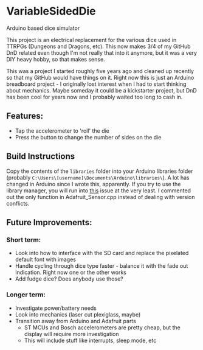 # VariableSidedDie
Arduino based dice simulator

This project is an electrical replacement for the various dice used in TTRPGs (Dungeons and Dragons, etc).  This now makes 3/4 of my GitHub DnD related even though I'm not really that into it anymore, but it was a very DIY heavy hobby, so that makes sense.

This was a project I started roughly five years ago and cleaned up recently so that my GitHub would have things on it.  Right now this is just an Arduino breadboard project - I originally lost interest when I had to start thinking about mechanics.  Maybe someday it could be a kickstarter project, but DnD has been cool for years now and I probably waited too long to cash in.

## Features:

 * Tap the accelerometer to 'roll' the die
 * Press the button to change the number of sides on the die

## Build Instructions

Copy the contents of the `libraries` folder into your Arduino libraries folder (probably `C:\Users\[username]\Documents\Arduino\libraries\`).  A lot has changed in Arduino since I wrote this, apparently.  If you try to use the library manager, you will run into [this](https://github.com/adafruit/Adafruit-GFX-Library/issues/88) issue at the very least.  I commented out the only function in Adafruit_Sensor.cpp instead of dealing with version conflicts.

## Future Improvements:

### Short term:
 * Look into how to interface with the SD card and replace the pixelated default font with images
 * Handle cycling through dice type faster - balance it with the fade out indication.  Right now one or the other works
 * Add fudge dice?  Does anybody use those?

### Longer term:
 * Investigate power/battery needs
 * Look into mechanics (laser cut plexiglass, maybe)
 * Transition away from Arduino and Adafruit parts
   * ST MCUs and Bosch accelerometers are pretty cheap, but the display will require more investigation
   * This will include stuff like interrupts, sleep mode, etc

